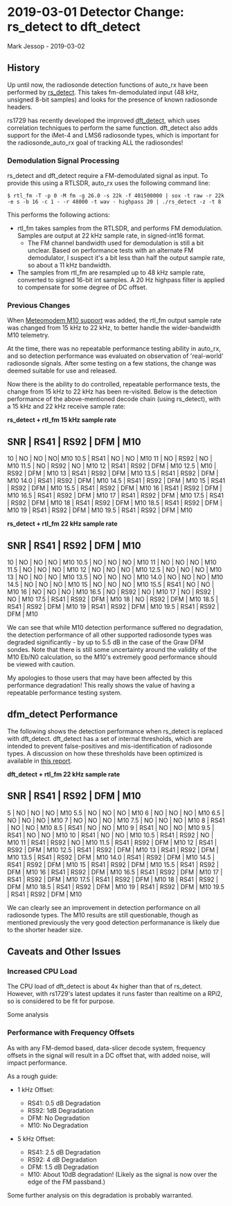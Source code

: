 # 2019-03-01 Detector Change: rs_detect to dft_detect

Mark Jessop - 2019-03-02


## History
Up until now, the radiosonde detection functions of auto_rx have been performed by [rs_detect](https://github.com/rs1729/RS/blob/master/scan/rs_detect.c). This takes fm-demodulated input (48 kHz, unsigned 8-bit samples) and looks for the presence of known radiosonde headers. 

rs1729 has recently developed the improved [dft_detect](https://github.com/rs1729/RS/blob/master/scan/dft_detect.c), which uses correlation techniques to perform the same function. dft_detect also adds support for the iMet-4 and LMS6 radiosonde types, which is important for the radiosonde_auto_rx goal of tracking ALL the radiosondes!


### Demodulation Signal Processing
rs_detect and dft_detect require a FM-demodulated signal as input. To provide this using a RTLSDR, auto_rx uses the following command line:
```
$ rtl_fm -T -p 0 -M fm -g 26.0 -s 22k -f 401500000 | sox -t raw -r 22k -e s -b 16 -c 1 - -r 48000 -t wav - highpass 20 | ./rs_detect -z -t 8
```
This performs the following actions:
* rtl_fm takes samples from the RTLSDR, and performs FM demodulation. Samples are output at 22 kHz sample rate, in signed-int16 format. 
  * The FM channel bandwidth used for demodulation is still a bit unclear. Based on performance tests with an alternate FM demodulator, I suspect it's a bit less than half the output sample rate, so about a 11 kHz bandwidth.
* The samples from rtl_fm are resampled up to 48 kHz sample rate, converted to signed 16-bit int samples. A 20 Hz highpass filter is applied to compensate for some degree of DC offset.


### Previous Changes
When [Meteomodem M10 support](https://github.com/projecthorus/radiosonde_auto_rx/pull/101) was added, the rtl_fm output sample rate was changed from 15 kHz to 22 kHz, to better handle the wider-bandwidth M10 telemetry. 

At the time, there was no repeatable performance testing ability in auto_rx, and so detection performance was evaluated on observation of 'real-world' radiosonde signals. After some testing on a few stations, the change was deemed suitable for use and released. 

Now there is the ability to do controlled, repeatable performance tests, the change from 15 kHz to 22 kHz has been re-visited. Below is the detection performance of the above-mentioned decode chain (using rs_detect), with a 15 kHz and 22 kHz receive sample rate:

**rs_detect + rtl_fm 15 kHz sample rate**

SNR | RS41 | RS92 | DFM | M10
-----------------------------
10 | NO | NO | NO| M10
10.5 | RS41 | NO | NO | M10
11 | NO | RS92 | NO | M10
11.5 | NO | RS92 | NO | M10
12 | RS41 | RS92 | DFM | M10
12.5 | M10 | RS92 | DFM | M10
13 | RS41 | RS92 | DFM | M10
13.5 | RS41 | RS92 | DFM | M10
14.0 | RS41 | RS92 | DFM | M10
14.5 | RS41 | RS92 | DFM | M10
15 | RS41 | RS92 | DFM | M10
15.5 | RS41 | RS92 | DFM | M10
16 | RS41 | RS92 | DFM | M10
16.5 | RS41 | RS92 | DFM | M10
17 | RS41 | RS92 | DFM | M10
17.5 | RS41 | RS92 | DFM | M10
18 | RS41 | RS92 | DFM | M10
18.5 | RS41 | RS92 | DFM | M10
19 | RS41 | RS92 | DFM | M10
19.5 | RS41 | RS92 | DFM | M10

**rs_detect + rtl_fm 22 kHz sample rate**

SNR | RS41 | RS92 | DFM | M10
-----------------------------
10 | NO | NO | NO | M10
10.5 | NO | NO | NO | M10
11 | NO | NO | NO | M10
11.5 | NO | NO | NO | M10
12 | NO | NO | NO | M10
12.5 | NO | NO | NO | M10
13 | NO | NO | NO | M10
13.5 | NO | NO | NO | M10
14.0 | NO | NO | NO | M10
14.5 | NO | NO | NO | M10
15 | NO | NO | NO | M10
15.5 | RS41 | NO | NO | M10
16 | NO | NO | NO | M10
16.5 | NO | RS92 | NO | M10
17 | NO | RS92 | NO | M10
17.5 | RS41 | RS92 | DFM | M10
18 | NO | RS92 | DFM | M10
18.5 | RS41 | RS92 | DFM | M10
19 | RS41 | RS92 | DFM | M10
19.5 | RS41 | RS92 | DFM | M10

We can see that while M10 detection performance suffered no degradation, the detection performance of all other supported radiosonde types was degraded significantly - by up to 5.5 dB in the case of the Graw DFM sondes. Note that there is still some uncertainty around the validity of the M10 Eb/N0 calculation, so the M10's extremely good performance should be viewed with caution.

My apologies to those users that may have been affected by this performance degradation! This really shows the value of having a repeatable performance testing system.

## dfm_detect Performance
The following shows the detection performance when rs_detect is replaced with dft_detect. dft_detect has a set of internal thresholds, which are intended to prevent false-positives and mis-identification of radiosonde types. A discussion on how these thresholds have been optimized is available in [this report](./2019-03-01_dft_detect_optimization.md).

**dft_detect + rtl_fm 22 kHz sample rate**

SNR | RS41 | RS92 | DFM | M10
-----------------------------
5 | NO | NO | NO | M10
5.5 | NO | NO | NO | M10
6 | NO | NO | NO | M10
6.5 | NO | NO | NO | M10
7 | NO | NO | NO | M10
7.5 | NO | NO | NO | M10
8 | RS41 | NO | NO | M10
8.5 | RS41 | NO | NO | M10
9 | RS41 | NO | NO | M10
9.5 | RS41 | NO | NO | M10
10 | RS41 | NO | NO | M10
10.5 | RS41 | RS92 | NO | M10
11 | RS41 | RS92 | NO | M10
11.5 | RS41 | RS92 | DFM | M10
12 | RS41 | RS92 | DFM | M10
12.5 | RS41 | RS92 | DFM | M10
13 | RS41 | RS92 | DFM | M10
13.5 | RS41 | RS92 | DFM | M10
14.0 | RS41 | RS92 | DFM | M10
14.5 | RS41 | RS92 | DFM | M10
15 | RS41 | RS92 | DFM | M10
15.5 | RS41 | RS92 | DFM | M10
16 | RS41 | RS92 | DFM | M10
16.5 | RS41 | RS92 | DFM | M10
17 | RS41 | RS92 | DFM | M10
17.5 | RS41 | RS92 | DFM | M10
18 | RS41 | RS92 | DFM | M10
18.5 | RS41 | RS92 | DFM | M10
19 | RS41 | RS92 | DFM | M10
19.5 | RS41 | RS92 | DFM | M10

We can clearly see an improvement in detection performance on all radiosonde types. The M10 results are still questionable, though as mentioned previously the very good detection performanance is likely due to the shorter header size.

## Caveats and Other Issues

### Increased CPU Load
The CPU load of dft_detect is about 4x higher than that of rs_detect. However, with rs1729's latest updates it runs faster than realtime on a RPi2, so is considered to be fit for purpose.

Some analysis 

### Performance with Frequency Offsets
As with any FM-demod based, data-slicer decode system, frequency offsets in the signal will result in a DC offset that, with added noise, will impact performance.

As a rough guide:
* 1 kHz Offset:
  * RS41: 0.5 dB Degradation
  * RS92: 1dB Degradation
  * DFM: No Degradation
  * M10: No Degradation

* 5 kHz Offset:
  * RS41: 2.5 dB Degradation
  * RS92: 4 dB Degradation
  * DFM: 1.5 dB Degradation
  * M10: About 10dB degradation! (Likely as the signal is now over the edge of the FM passband.)

Some further analysis on this degradation is probably warranted.
